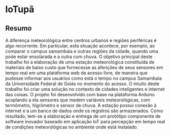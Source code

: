 # IoTupã

<h2>Resumo</h2>
<p>A diferença meteorológica entre centros urbanos e regiões periféricas é algo recorrente. Em particular, esta situação acontece, por exemplo, ao comparar o campus samambaia e outras regiões da cidade, quando uma pode estar ensolarada e a outra com chuva.  O objetivo principal deste trabalho foi a elaboração de uma estação meteorológica constituída de materiais de baixo custo que fornecesse as aferições de seus sensores em tempo real em uma plataforma web de acesso livre, de maneira que pudesse informar aos usuários como está o tempo no campus Samambaia da Universidade Federal de Goiás no momento do acesso. O intuito deste trabalho foi criar uma solução no contexto de cidades inteligentes e internet das coisas. O projeto foi desenvolvido com base na plataforma Arduino acoplando a ela sensores que medem variáveis meteorológicas, com termômetro, higrômetro e sensor de chuva.  A estação possui conexão à internet e a um banco de dados onde os registros são armazenados. Como resultado, tem-se a elaboração e entrega de um protótipo componente de software inovador baseado em aplicação IoT para percepção em tempo real de condições meteorológicas no ambiente onde está instalado.</p>

